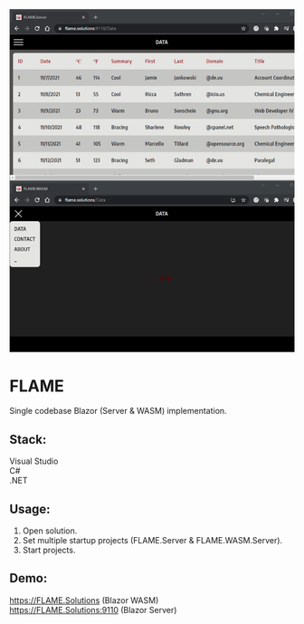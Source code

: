 ![Preview](Preview.png?raw=true "Preview")

# FLAME

Single codebase Blazor (Server & WASM) implementation.

## Stack:

Visual Studio\
C#\
.NET

## Usage:

1. Open solution.
2. Set multiple startup projects (FLAME.Server & FLAME.WASM.Server).
3. Start projects.

## Demo:

https://FLAME.Solutions (Blazor WASM)\
https://FLAME.Solutions:9110 (Blazor Server)
